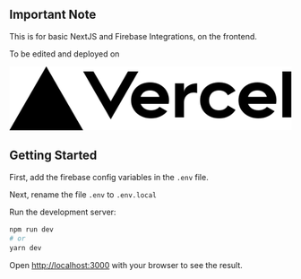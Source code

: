 ## Important Note

This is for basic NextJS and Firebase Integrations, on the frontend.

To be edited and deployed on 

[![Vercel](public/vercel.svg)](https://vercel.com) 


## Getting Started

First, add the firebase config variables in the `.env` file.

Next, rename the file `.env` to `.env.local`

Run the development server:

```bash
npm run dev
# or
yarn dev
```

Open [http://localhost:3000](http://localhost:3000) with your browser to see the result.

